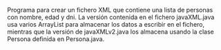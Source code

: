 Programa para crear un fichero XML que contiene una lista de personas con nombre, edad y dni.
La versión contenida en el fichero javaXML.java usa varios ArrayList para almacenar los datos a escribir en el fichero,
mientras que la versión de javaXMLv2.java los almacena usando la clase Persona definida en Persona.java.
